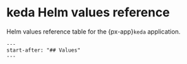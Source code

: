 ```{px-app-values} keda
```

# keda Helm values reference

Helm values reference table for the {px-app}`keda` application.

```{include} ../../../applications/keda/README.md
---
start-after: "## Values"
---
```